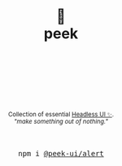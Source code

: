 <div align="center">
  <h1>
    <br/>
    <br/>
    <br/>
    🫣
    <br />
    peek
    <br />
    <br />
    <br />
    <br />
  </h1>
  <sup>
    <br />
    Collection of essential <a href="https://headlessui.com/">Headless UI ✨</a>.
    <br />
    <em>"make something out of nothing."</em>
    <br />
  </sup>
  <br />
  <br />
  <pre>npm i <a href="https://www.npmjs.com/package/@quiztrack/zenui">@peek-ui/alert</a></pre>
  <br />
  <br />
  <br />
  <br />
  <br />
</div>
